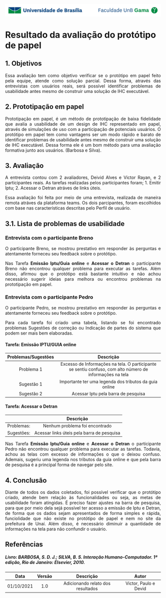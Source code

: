 ![UnB](../../../img/unb.jpg)

# Resultado da avaliação do protótipo de papel

## 1. Objetivos
<p align = "justify">Essa avaliação tem como objetivo verificar se o protótipo em papel feito pela equipe, atende como solução parcial. Dessa forma, através das entrevistas com usuários reais, será possível identificar problemas de usabilidade antes mesmo de construir uma solução de IHC executável.</p>


## 2. Prototipação em papel
<p align = "justify">Prototipação em papel, é um método de prototipação de baixa fidelidade que avalia a usabilidade de um design de IHC representado em papel, através de simulações de uso com a participação de potenciais usuários. O protótipo em papel tem como vantagens ser um modo rápido e barato de identificar problemas de usabilidade antes mesmo de construir uma solução de IHC executável. Dessa forma ele é um
bom método para uma avaliação formativa junto aos usuários. (Barbosa e Silva).</p>

## 3. Avaliação
<p align = "justify">
A entrevista contou com 2 avaliadores, Deivid Alves e Victor Rayan, e 2 participantes reais. As tarefas realizadas pelos participantes foram; 1. Emitir Iptu; 2. Acessar o Detran atráves de links úteis.
</p>

<p align = "justify"> Essa avaliação foi feita por meio de uma entrevista, realizada de maneira remota atráves da plataforma teams. Os dois parcipantes, foram escolhidos com base nas características descritas pelo Perfil de usuário.
</p>

## 3.1. Lista de problemas de usabilidade

### Entrevista com o participante Breno

<p align = "justify"> O participante Breno, se mostrou prestativo em responder às perguntas e atentamente forneceu seu feedback sobre o protótipo.
</p>

<p align = "justify"> Nas Tarefa <b> Emissão Iptu/Guia online </b> e <b> Acessar o Detran </b> o participante Breno não encontrou qualquer problema para executar as tarefas. Além disso, afirmou que o protótipo está bastante intuitivo e não achou necessário sugerir ideias para melhora ou encontrou problemas na prototipação em papel. </p>


### Entrevista com o participante Pedro

<p align = "justify"> O participante Pedro, se mostrou prestativo em responder às perguntas e atentamente forneceu seu feedback sobre o protótipo.
</p>

<p align = "justify"> Para cada tarefa foi criado uma tabela, listando se foi encontrado problemas Sugestões de correção ou Indicação de partes do sistema que podem ser mais bem elaboradas.
</p>


#### Tarefa: Emissão IPTU/GUIA online

| Problemas/Sugestões | Descrição    |       
|:----:|:----:|
| Problema 1 |  Excesso de Informações na tela.   O participante se sentiu confuso, com alto número de informações na tela |
| Sugestão 1 |  Importante ter uma legenda dos tributos da guia online |
| Sugestão 2 |  Acessar Iptu pela barra de pesquisa |

#### Tarefa: Acessar o Detran

|  | Descrição    |       
|:----:|:----:|
| Problemas: | Nenhum problema foi encontrado    |  
| Sugestões: | Acessar links úteis pela barra de pesquisa  |

<p align = "justify"> Nas Tarefa <b> Emissão Iptu/Guia online </b> e <b> Acessar o Detran </b> o participante Pedro não encontrou qualquer problema para executar as tarefas. Todavia, achou as telas com excesso de informações
o que o deixou confuso. Ademais, sugeriu uma legenda nos tributos da guia online e que pela barra de pesquisa é a principal forma de navegar pelo site. </p>

## 4. Conclusão
<p align = "justify"> Diante de todos os dados coletados, foi possível verificar que o protótipo criado, atende bem relação às funcionalidades ou seja, as metas de usabilidade foram atingidas. É preciso fazer ajustes na barra de pesquisa, para que por meio dela sejá possível ter acesso a emissão de Iptu e Detran, de forma que os dados sejam apresentados de forma simples e rápida, funciolidade que não existe no protótipo de papel e nem no site da prefeitura de Unaí. Além disso, é necessário diminuir a quantidade de informações na tela para não confundir o usuário.
</p>

## Referências

##### Livro: BARBOSA, S. D. J.; SILVA, B. S. Interação Humano-Computador. 1ª edição, Rio de Janeiro: Elsevier, 2010.


| Data |Versão|         Descrição          |       Autor      |
|:----:|:----:|:--------------------------:|:----------------:|
| 01/10/2021 |  1.0 | Adicionando relato dos resultados   | Victor, Paulo e Devid|

